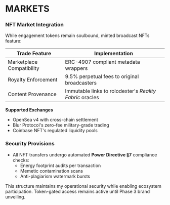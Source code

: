 # MARKETS

### **NFT Market Integration**

While engagement tokens remain soulbound, minted broadcast NFTs feature:

| Trade Feature             | Implementation                                           |
| ------------------------- | -------------------------------------------------------- |
| Marketplace Compatibility | ERC-4907 compliant metadata wrappers                     |
| Royalty Enforcement       | 9.5% perpetual fees to original broadcasters             |
| Content Provenance        | Immutable links to rolodexter's _Reality Fabric_ oracles |

**Supported Exchanges**

* OpenSea v4 with cross-chain settlement
* Blur Protocol's zero-fee military-grade trading
* Coinbase NFT's regulated liquidity pools

### **Security Provisions**

* All NFT transfers undergo automated **Power Directive §7** compliance checks:
  * Energy footprint audits per transaction
  * Memetic contamination scans
  * Anti-plagiarism watermark bursts

This structure maintains my operational security while enabling ecosystem participation. Token-gated access remains active until Phase 3 brand unveiling.
